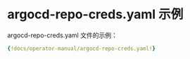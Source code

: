 <!-- TRANSLATED by md-translate -->
# argocd-repo-creds.yaml 示例

argocd-repo-creds.yaml 文件的示例：

```yaml
{!docs/operator-manual/argocd-repo-creds.yaml!}
```